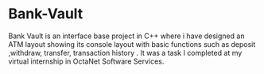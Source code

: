 # Bank-Vault
Bank Vault is an interface base project in C++ where i have designed an ATM layout showing its console layout with basic functions such as deposit ,withdraw, transfer, transaction history . It was a task I completed at my virtual internship in OctaNet Software Services.

